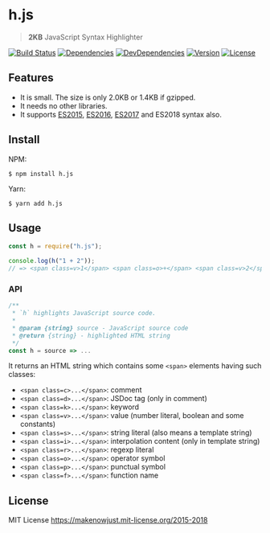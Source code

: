 # h.js

> **2KB** JavaScript Syntax Highlighter

[![Build Status](https://img.shields.io/travis/MakeNowJust/h.js.svg?style=flat-square)](https://travis-ci.org/MakeNowJust/h.js)
[![Dependencies](https://img.shields.io/david/MakeNowJust/h.js.svg?style=flat-square)](https://david-dm.org/MakeNowJust/h.js#info=dependencies)
[![DevDependencies](https://img.shields.io/david/dev/MakeNowJust/h.js.svg?style=flat-square)](https://david-dm.org/MakeNowJust/h.js#info=devDependencies)
[![Version](https://img.shields.io/npm/v/h.js.svg?style=flat-square)](https://www.npmjs.com/package/h.js)
[![License](https://img.shields.io/npm/l/h.js.svg?style=flat-square)](https://makenowjust.mit-license.org/2015-2018)

## Features

* It is small. The size is only 2.0KB or 1.4KB if gzipped.
* It needs no other libraries.
* It supports [ES2015][], [ES2016][], [ES2017][] and ES2018 syntax also.

[es2015]: http://www.ecma-international.org/ecma-262/6.0/
[es2016]: http://www.ecma-international.org/ecma-262/7.0/
[es2017]: http://www.ecma-international.org/ecma-262/8.0/

## Install

NPM:

```console
$ npm install h.js
```

Yarn:

```console
$ yarn add h.js
```

## Usage

```javascript
const h = require("h.js");

console.log(h("1 + 2"));
// => <span class=v>1</span> <span class=o>+</span> <span class=v>2</span>
```

### API

```javascript
/**
 * `h` highlights JavaScript source code.
 *
 * @param {string} source - JavaScript source code
 * @return {string} - highlighted HTML string
 */
const h = source => ...
```

It returns an HTML string which contains some `<span>` elements having such classes:

* `<span class=c>...</span>`: comment
* `<span class=d>...</span>`: JSDoc tag (only in comment)
* `<span class=k>...</span>`: keyword
* `<span class=v>...</span>`: value (number literal, boolean and some constants)
* `<span class=s>...</span>`: string literal (also means a template string)
* `<span class=i>...</span>`: interpolation content (only in template string)
* `<span class=r>...</span>`: regexp literal
* `<span class=o>...</span>`: operator symbol
* `<span class=p>...</span>`: punctual symbol
* `<span class=f>...</span>`: function name

## License

MIT License <https://makenowjust.mit-license.org/2015-2018>
